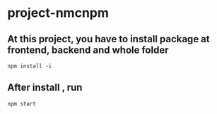 # project-nmcnpm
## At this project, you have to install package at frontend, backend and whole folder
```
npm install -i
```
## After install , run
```
npm start
```
